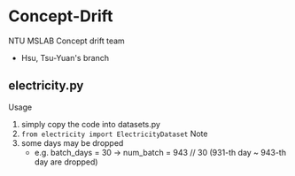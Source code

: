 # Concept-Drift
NTU MSLAB Concept drift team
* Hsu, Tsu-Yuan's branch

## electricity.py
Usage
1. simply copy the code into datasets.py
2. `from electricity import ElectricityDataset`
Note
1. some days may be dropped
	* e.g. batch\_days = 30 -> num\_batch = 943 // 30 (931-th day ~ 943-th day are dropped)
